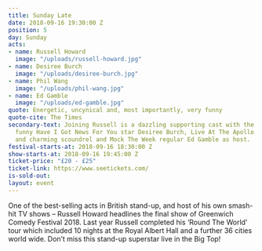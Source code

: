 ```yaml
---
title: Sunday Late
date: 2018-09-16 19:30:00 Z
position: 5
day: Sunday
acts:
- name: Russell Howard
  image: "/uploads/russell-howard.jpg"
- name: Desiree Burch
  image: "/uploads/desiree-burch.jpg"
- name: Phil Wang
  image: "/uploads/phil-wang.jpg"
- name: Ed Gamble
  image: "/uploads/ed-gamble.jpg"
quote: Energetic, uncynical and, most importantly, very funny
quote-cite: The Times
secondary-text: Joining Russell is a dazzling supporting cast with the formidably
  funny Have I Got News For You star Desiree Burch, Live At The Apollo star Phil Wang
  and charming scoundrel and Mock The Week regular Ed Gamble as host.
festival-starts-at: 2018-09-16 18:30:00 Z
show-starts-at: 2018-09-16 19:45:00 Z
ticket-price: "£20 - £25"
ticket-link: https://www.seetickets.com/
is-sold-out: 
layout: event
---
```


One of the best-selling acts in British stand-up, and host of his own smash-hit TV shows – Russell Howard headlines the final show of Greenwich Comedy Festival 2018. Last year Russell completed his ‘Round The World’ tour which included 10 nights at the Royal Albert Hall and a further 36 cities world wide. Don’t miss this stand-up superstar live in the Big Top!